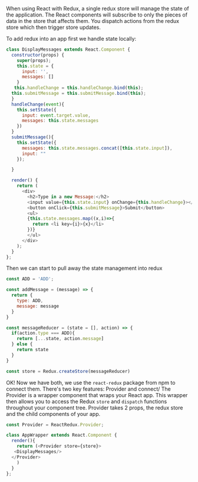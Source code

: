 When using React with Redux, a single redux store will manage the state of the application. The React components will subscribe to only the pieces of data in the store that affects them. You dispatch actions from the redux store which then trigger store updates.

To add redux into an app first we handle state locally:
```js
class DisplayMessages extends React.Component {
  constructor(props) {
    super(props);
    this.state = {
      input: '',
      messages: []
    }
   this.handleChange = this.handleChange.bind(this);
  this.submitMessage = this.submitMessage.bind(this);
  }
  handleChange(event){
    this.setState({
      input: event.target.value,
      messages: this.state.messages
    })
  }
  submitMessage(){
    this.setState({
      messages: this.state.messages.concat([this.state.input]),
      input: ""
    });

  }

  render() {
    return (
      <div>
        <h2>Type in a new Message:</h2>
        <input value={this.state.input} onChange={this.handleChange}></input>
        <button onClick={this.submitMessage}>Submit</button>
        <ul>
        {this.state.messages.map((x,i)=>{
          return <li key={i}>{x}</li>
        })}
        </ul>
      </div>
    );
  }
};
```

Then we can start to pull away the state management into redux
```js
const ADD = 'ADD';

const addMessage = (message) => {
  return {
    type: ADD,
    message: message
  }
}

const messageReducer = (state = [], action) => {
  if(action.type === ADD){
    return [...state, action.message]
  } else {
    return state
  }
}

const store = Redux.createStore(messageReducer)
```

OK! Now we have both, we use the `react-redux` package from npm to connect them. There's two key features: Provider and connect/ The Provider is a wrapper component that wraps your React app. This wrapper then allows you to access the Redux `store` and `dispatch` functions throughout your component tree. Provider takes 2 props, the redux store and the child components of your app.
```js
const Provider = ReactRedux.Provider;

class AppWrapper extends React.Component {
  render(){
    return (<Provider store={store}>
   <DisplayMessages/>
  </Provider>
    )
  }
};
```
